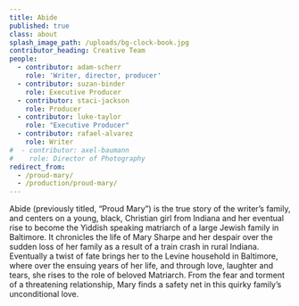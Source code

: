 ```yaml
---
title: Abide
published: true
class: about
splash_image_path: /uploads/bg-clock-book.jpg
contributor_heading: Creative Team
people:
  - contributor: adam-scherr
    role: 'Writer, director, producer'
  - contributor: suzan-binder
    role: Executive Producer
  - contributor: staci-jackson
    role: Producer
  - contributor: luke-taylor
    role: "Executive Producer"
  - contributor: rafael-alvarez
    role: Writer
#  - contributor: axel-baumann
#    role: Director of Photography
redirect_from:
  - /proud-mary/
  - /production/proud-mary/
---
```


Abide (previously titled, “Proud Mary”) is the true story of the writer’s family, and centers on a young, black, Christian girl from Indiana and her eventual rise to become the Yiddish speaking matriarch of a large Jewish family in Baltimore. It chronicles the life of Mary Sharpe and her despair over the sudden loss of her family as a result of a train crash in rural Indiana. Eventually a twist of fate brings her to the Levine household in Baltimore, where over the ensuing years of her life, and through love, laughter and tears, she rises to the role of beloved Matriarch. From the fear and torment of a threatening relationship, Mary finds a safety net in this quirky family’s unconditional love.
